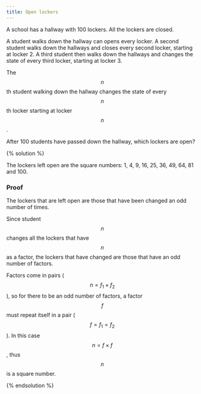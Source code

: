 ```yaml
---
title: Open lockers
---
```


A school has a hallway with 100 lockers. All the lockers are closed.

A student walks down the hallway can opens every locker. A second student walks
down the hallways and closes every second locker, starting at locker 2. A third
student then walks down the hallways and changes the state of every third
locker, starting at locker 3.

The $$n$$th student walking down the hallway changes the state of every $$n$$th
locker starting at locker $$n$$.

After 100 students have passed down the hallway, which lockers are open?

{% solution %}

The lockers left open are the square numbers: 1, 4, 9, 16, 25, 36, 49, 64, 81
and 100.

### Proof

The lockers that are left open are those that have been changed an odd number of
times.

Since student $$n$$ changes all the lockers that have $$n$$ as a factor, the lockers
that have changed are those that have an odd number of factors.

Factors come in pairs ($$ n = f_1 \times f_2 $$), so for there to be an odd number of factors, a
factor $$ f $$ must repeat itself in a pair ($$ f = f_1 = f_2 $$).
In this case $$ n = f \times f $$, thus $$ n $$ is a square number.

{% endsolution %}
